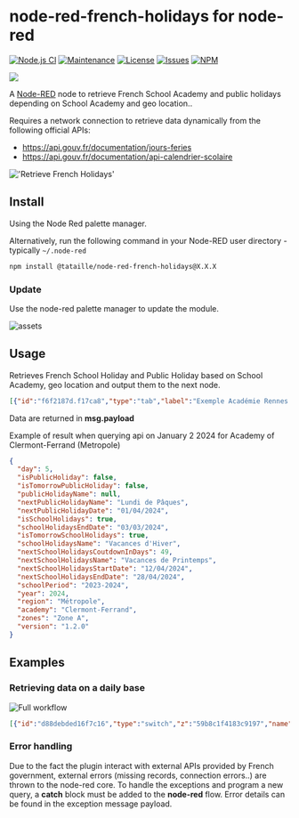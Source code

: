 # node-red-french-holidays for node-red

[![Node.js CI](https://github.com/tataille/node-red-french-holidays/actions/workflows/node.js.yml/badge.svg)](https://github.com/tataille/node-red-french-holidays/actions/workflows/node.js.yml)
[![Maintenance](https://img.shields.io/badge/Maintained%3F-yes-green.svg)](https://github.com/tataille/node-red-french-holidays/graphs/commit-activity)
[![License](https://img.shields.io/badge/License-Apache%202.0-blue.svg)](https://opensource.org/licenses/Apache-2.0)
[![Issues](https://img.shields.io/github/issues/tataille/node-red-french-holidays.svg?style=flat-square)](https://github.com/tataille/node-red-french-holidays/issues)
[![NPM](https://img.shields.io/npm/dm/@tataille/node-red-french-holidays)](https://www.npmjs.com/package/@tataille/node-red-french-holidays)

<a href="https://www.buymeacoffee.com/jeanmarctaz"><img src="https://img.buymeacoffee.com/button-api/?text=Buy me a beer&emoji=🍺&slug=jeanmarctaz&button_colour=40DCA5&font_colour=ffffff&font_family=Cookie&outline_colour=000000&coffee_colour=FFDD00" /></a>

A <a href="http://nodered.org" target="_new">Node-RED</a> node to retrieve French School Academy and public holidays depending on School Academy and geo location..

Requires a network connection to retrieve data dynamically from the following official APIs:

* <https://api.gouv.fr/documentation/jours-feries>
* <https://api.gouv.fr/documentation/api-calendrier-scolaire>

!['Retrieve French Holidays'](https://github.com/tataille/node-red-french-holidays/blob/main/assets/example.gif)

## Install

Using the Node Red palette manager.

Alternatively, run the following command in your Node-RED user directory - typically `~/.node-red`


```bash
npm install @tataille/node-red-french-holidays@X.X.X
```

### Update

Use the node-red palette manager to update the module. 

![assets](https://github.com/tataille/node-red-french-holidays/blob/main/assets/node-update.gif)

## Usage

Retrieves French School Holiday and Public Holiday based on School Academy, geo location and output them to the next node.

```json
[{"id":"f6f2187d.f17ca8","type":"tab","label":"Exemple Académie Rennes & Fériés Métropole","disabled":false,"info":""},{"id":"69a824ffaab0680b","type":"french-holidays","z":"f6f2187d.f17ca8","name":"Vacances","academy":"Rennes","geo":"Métropole","x":340,"y":240,"wires":[["821c23230cbef1e6"]]},{"id":"821c23230cbef1e6","type":"debug","z":"f6f2187d.f17ca8","name":"","active":true,"tosidebar":true,"console":false,"tostatus":false,"complete":"payload","targetType":"msg","statusVal":"","statusType":"auto","x":550,"y":240,"wires":[]},{"id":"d2702ce52d9c5d50","type":"inject","z":"f6f2187d.f17ca8","name":"","props":[{"p":"payload"}],"repeat":"","crontab":"","once":false,"onceDelay":0.1,"topic":"","payload":"test","payloadType":"str","x":130,"y":240,"wires":[["69a824ffaab0680b"]]}]
```

Data are returned in __msg.payload__

Example of result when querying api on January 2 2024 for Academy of Clermont-Ferrand (Metropole)

```json
{
  "day": 5,
  "isPublicHoliday": false,
  "isTomorrowPublicHoliday": false,
  "publicHolidayName": null,
  "nextPublicHolidayName": "Lundi de Pâques",
  "nextPublicHolidayDate": "01/04/2024",
  "isSchoolHolidays": true,
  "schoolHolidaysEndDate": "03/03/2024",
  "isTomorrowSchoolHolidays": true,
  "schoolHolidaysName": "Vacances d'Hiver",
  "nextSchoolHolidaysCoutdownInDays": 49,
  "nextSchoolHolidaysName": "Vacances de Printemps",
  "nextSchoolHolidaysStartDate": "12/04/2024",
  "nextSchoolHolidaysEndDate": "28/04/2024",
  "schoolPeriod": "2023-2024",
  "year": 2024,
  "region": "Métropole",
  "academy": "Clermont-Ferrand",
  "zones": "Zone A",
  "version": "1.2.0"
}
```

## Examples

### Retrieving data on a daily base

![Full workflow](https://github.com/tataille/node-red-french-holidays/blob/main/assets/catch-example.png)

```json
[{"id":"d88debded16f7c16","type":"switch","z":"59b8c1f4183c9197","name":"","property":"day-info.day","propertyType":"global","rules":[{"t":"eq","v":"0","vt":"str"},{"t":"eq","v":"6","vt":"str"},{"t":"else"}],"checkall":"false","repair":false,"outputs":3,"x":190,"y":580,"wires":[["08db052087e131ec"],["08db052087e131ec"],["7b2060ccee5932ce"]]}]
```

### Error handling

Due to the fact the plugin interact with external APIs provided by French government, external errors (missing records, connection errors..) are thrown to the node-red core. To handle the exceptions and program a new query, a __catch__ block must be added to the __node-red__ flow. Error details can be found in the exception message payload.
